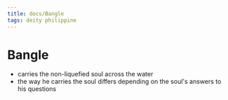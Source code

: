 ```yaml
---
title: docs/Bangle
tags: deity philippine
---
```


# Bangle
- carries the non-liquefied soul across the water
- the way he carries the soul differs depending on the soul's answers to his questions